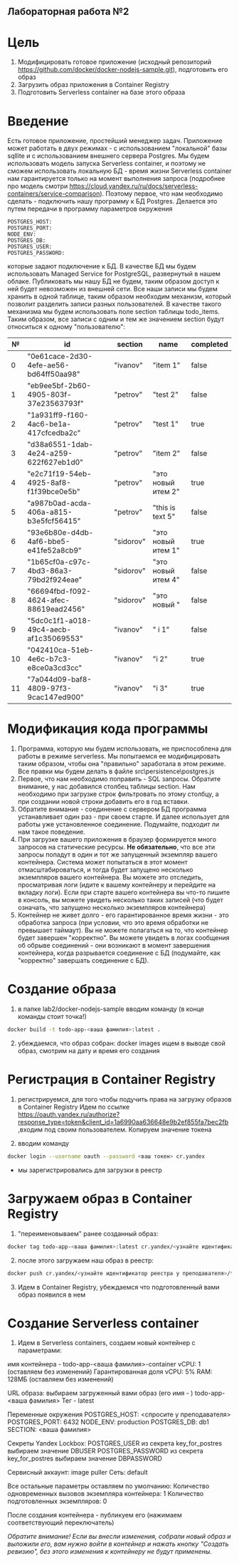 ## Лабораторная работа №2

# Цель
1. Модифицировать готовое приложение (исходный репозиторий https://github.com/docker/docker-nodejs-sample.git), подготовить его образ
2. Загрузить образ приложения в Container Registry
3. Подготовить Serverless container на базе этого образа

# Введение
Есть готовое приложение, простейший менеджер задач. Приложение может работать в двух режимах - с использованием "локальной" базы sqllite и с использованием внешнего сервера Postgres. Мы будем использовать модель запуска Serverless container, и поэтому не сможем использовать локальную БД - время жизни Serverless container нам гарантируется только на момент выполнения запроса (подробнее про модель смотри https://cloud.yandex.ru/ru/docs/serverless-containers/service-comparison). Поэтому первое, что нам необходимо сделать - подключить нашу программу к БД Postgres. Делается это путем передачи в программу параметров окружения

```pre
POSTGRES_HOST: 
POSTGRES_PORT: 
NODE_ENV: 
POSTGRES_DB: 
POSTGRES_USER: 
POSTGRES_PASSWORD: 
```

которые задают подключение к БД. В качестве БД мы будем использовать Managed Service for PostgreSQL, развернутый в нашем облаке. Публиковать мы нашу БД не будем, таким образом доступ к ней будет невозможен из внешней сети.
Все наши записи мы будем хранить в одной таблице, таким образом необходим механизм, который позволит разделить записи разных пользователей. В качестве такого механизма мы будем использовать поле section таблицы todo_items.
Таким образом, все записи с одним и тем же значением section будут относиться к одному "пользователю":

|№|id|section|name|completed|
|-|-|-|-|-|
|0|"0e61cace-2d30-4efe-ae56-bd64ff50aa98"|"ivanov"|"item 1"|false|
|1|"eb9ee5bf-2b60-4905-803f-37e23563793f"|"petrov"|"test 2"|false|
|2|"1a931ff9-f160-4ac6-be1a-417cfcedba2c"|"petrov"|"test 1"|true|
|3|"d38a6551-1dab-4e24-a259-622f627eb1d0"|"petrov"|"item 2"|false|
|4|"e2c71f19-54eb-4925-8af8-f1f39bce0e5b"|"petrov"|"это новый итем 2"|true|
|5|"a987b0ad-acda-406a-a815-b3e5fcf56415"|"petrov"|"this is text 5"|false|
|6|"93e6b80e-d4db-4af6-bbe5-e41fe52a8cb9"|"sidorov"|"это новый итем 1"|true|
|7|"1b65cf0a-c97c-4bd3-86a3-79bd2f924eae"|"sidorov"|"это новый итем 4"|false|
|8|"66694fbd-f092-4624-afec-88619ead2456"|"sidorov"|"это новый "|false|
|9|"5dc0c1f1-a018-49c4-aecb-af1c35069553"|"ivanov"|" i 1"|false|
|10|"042410ca-51eb-4e6c-b7c3-e8ce0a3cd3cc"|"ivanov"|"i 2"|true|
|11|"7a044d09-baf8-4809-97f3-9cac147ed900"|"ivanov"|"i 3"|true|

# Модификация кода программы
1. Программа, которую мы будем использовать, не приспособлена для работы в режиме serverless. Мы попытаемся ее модифицировать таким образом, чтобы она "правильно" заработала в этом режиме. Все правки мы будем делать в файле src\persistence\postgres.js
2. Первое, что нам необходимо поправить - SQL запросы. Обратите внимание, у нас добавился столбец таблицы section. Нам необходимо при загрузке строк фильтровать по этому столбцу, а при создании новой строки добавить его в год вставки.
3. Обратите внимание - соединение с сервером БД программа устанавливает один раз - при своем старте. И далее использует для работы уже установленное соединение. Подумайте, подходит ли нам такое поведение. 
4. При загрузке вашего приложения в браузер формируется много запросов на статические ресурсы. **Не обязательно**, что все эти запросы попадут в один и тот же запущенный экземпляр вашего контейнера. Система может попытаться в этот момент отмасштабироваться, и тогда будет запущено несколько экземпляров вашего контейнера. Вы можете это отследить, просматривая логи (идите к вашему контейнеру и перейдите на вкладку логи). Если при старте вашего контейнера вы что-то пишите в консоль, вы можете увидеть несколько таких записей (что будет означать, что запущено несколько экземпляров контейнера)
5. Контейнер не живет долго - его гарантированное время жизни - это обработка запроса (при условии, что это время обработки не превышает таймаут). Вы не можете полагаться на то, что контейнер будет завершен "корректно". Вы можете увидеть в логах сообщения об обрыве соединений - они возникают в момент завершения контейнера, когда разрывается соединение с БД (подумайте, как "корректно" завершать соединение с БД).

# Создание образа
1. в папке lab2/docker-nodejs-sample вводим команду (в конце команды стоит точка!)
```bash
docker build -t todo-app-<ваша фамилия>:latest .
```

2. убеждаемся, что образ собран:
docker images
ищем в выводе свой образ, смотрим на дату и время его создания

# Регистрация в Container Registry
1. регистрируемся, для того чтобы подучить права на загрузку образов в Container Registry
Идем по ссылке https://oauth.yandex.ru/authorize?response_type=token&client_id=1a6990aa636648e9b2ef855fa7bec2fb ,входим под своим пользователем. Копируем значение токена

2. вводим команду
```bash 
docker login --username oauth --password <ваш токен> cr.yandex 
```
 - мы зарегистрировались для загрузки в реестр

# Загружаем образ в Container Registry
1.  "переименовываем" ранее созданный образ:
```bash
docker tag todo-app-<ваша фамилия>:latest cr.yandex/<узнайте идентификатор реестра у преподавателя>/todo-app-<ваша фамилия>:latest
```

2. после этого загружаем наш образ в реестр:
```bash
docker push cr.yandex/<узнайте идентификатор реестра у преподавателя>/todo-app-<ваша фамилия>:latest
```

3. Идем в Container Registry, убеждаемся что подготовленный вами образ появился в нем

# Создание Serverless container
1. Идем в Serverless containers, создаем новый контейнер с параметрами:

имя контейнера - todo-app-<ваша фамилия>-container
vCPU: 1 (оставляем без изменений)
Гарантированная доля vCPU: 5%
RAM: 128МБ (оставляем без изменений)

URL образа: выбираем загруженный вами образ (его имя - ) todo-app-<ваша фамилия>
Тег - latest

Переменные окружения
POSTGRES_HOST: <спросите у преподавателя>
POSTGRES_PORT: 6432
NODE_ENV: production
POSTGRES_DB: db1
SECTION: <ваша фамилия>

Секреты Yandex Lockbox: 
POSTGRES_USER из секрета key_for_postres выбираем значение DBUSER
POSTGRES_PASSWORD из секрета key_for_postres выбираем значение DBPASSWORD

Сервисный аккаунт: image puller
Сеть: default

Все остальные параметры оставляем по умолчанию:
Количество одновременных вызовов экземпляра контейнера: 1
Количество подготовленных экземпляров: 0

После создания контейнера - публикуем его (нажимаем соответствующий переключатель)


*Обратите внимание! Если вы внесли изменения, собрали новый образ и выложили его, вам нужно войти в контейнер и нажать кнопку "Создать ревизию", без этого изменения к контейнеру не будут применены.*
